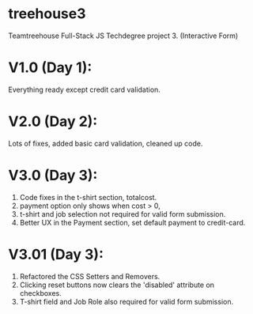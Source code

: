# treehouse3
Teamtreehouse Full-Stack JS Techdegree project 3. (Interactive Form) 

# V1.0 (Day 1): 
Everything ready except credit card validation.

# V2.0 (Day 2): 
Lots of fixes, added basic card validation, cleaned up code.

# V3.0 (Day 3): 
1. Code fixes in the t-shirt section, totalcost.
2. payment option only shows when cost > 0, 
3. t-shirt and job selection not required for valid form submission.
4. Better UX in the Payment section, set default payment to credit-card.

# V3.01 (Day 3): 
1. Refactored the CSS Setters and Removers.
2. Clicking reset buttons now clears the 'disabled' attribute on checkboxes.
3. T-shirt field and Job Role also required for valid form submission. 
